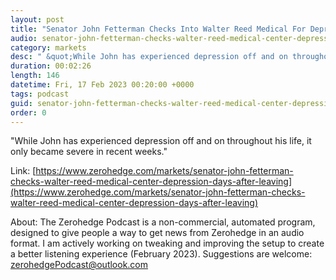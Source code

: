 ```yaml
---
layout: post
title: "Senator John Fetterman Checks Into Walter Reed Medical For Depression Days After Leaving Hospital"
audio: senator-john-fetterman-checks-walter-reed-medical-center-depression-days-after-leaving-0
category: markets
desc: " &quot;While John has experienced depression off and on throughout his life, it only became severe in recent weeks.&quot;"
duration: 00:02:26
length: 146
datetime: Fri, 17 Feb 2023 00:20:00 +0000
tags: podcast
guid: senator-john-fetterman-checks-walter-reed-medical-center-depression-days-after-leaving-0
order: 0
---
```

 &quot;While John has experienced depression off and on throughout his life, it only became severe in recent weeks.&quot;

Link: [https://www.zerohedge.com/markets/senator-john-fetterman-checks-walter-reed-medical-center-depression-days-after-leaving](https://www.zerohedge.com/markets/senator-john-fetterman-checks-walter-reed-medical-center-depression-days-after-leaving)

About: The Zerohedge Podcast is a non-commercial, automated program, designed to give people a way to get news from Zerohedge in an audio format.  I am actively working on tweaking and improving the setup to create a better listening experience (February 2023).  Suggestions are welcome: [zerohedgePodcast@outlook.com](mailto:zerohedgePodcast@outlook.com)